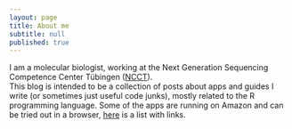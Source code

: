 ```yaml
---
layout: page
title: About me
subtitle: null
published: true
---
```



I am a molecular biologist, working at the Next Generation Sequencing Competence Center Tübingen ([NCCT](https://www.medizin.uni-tuebingen.de/de/medizinische-fakultaet/forschung/core-facilities/ncct)).     
This blog is intended to be a collection of posts about apps and guides I write (or sometimes just useful code junks), mostly related to the R programming language. Some of the apps are running on Amazon and can be tried out in a browser, [here](https://angelovangel.github.io/portfolio) is a list with links.
